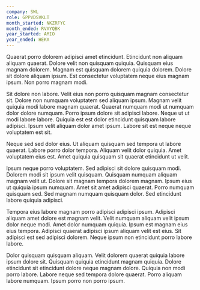 ```yaml
---
company: SWL
role: GPPVDSVKLT
month_started: NKZRFYC
month_ended: RVXYQBK
year_started: AMIO
year_ended: HEKX
---
```


Quaerat porro dolorem adipisci amet etincidunt. Etincidunt non aliquam aliquam quaerat. Dolore velit non quisquam quiquia. Quisquam eius magnam dolorem. Magnam est quisquam dolorem quiquia dolorem. Dolore sit dolore aliquam ipsum. Est consectetur voluptatem neque eius magnam ipsum. Non porro magnam modi.

Sit dolore non labore. Velit eius non porro quisquam magnam consectetur sit. Dolore non numquam voluptatem sed aliquam ipsum. Magnam velit quiquia modi labore magnam quaerat. Quaerat numquam modi ut numquam dolor dolore numquam. Porro ipsum dolore sit adipisci labore. Neque ut ut modi labore labore. Quiquia est est dolor etincidunt quisquam labore adipisci. Ipsum velit aliquam dolor amet ipsum. Labore sit est neque neque voluptatem est sit.

Neque sed sed dolor eius. Ut aliquam quisquam sed tempora ut labore quaerat. Labore porro dolor tempora. Aliquam velit dolor quiquia. Amet voluptatem eius est. Amet quiquia quisquam sit quaerat etincidunt ut velit.

Ipsum neque porro voluptatem. Sed adipisci sit dolore quisquam modi. Dolorem modi sit ipsum velit quisquam. Quisquam numquam aliquam magnam velit ut. Dolore sit magnam tempora dolorem magnam. Ipsum eius ut quiquia ipsum numquam. Amet sit amet adipisci quaerat. Porro numquam quisquam sed. Sed magnam numquam quisquam dolor. Sed etincidunt labore quiquia adipisci.

Tempora eius labore magnam porro adipisci adipisci ipsum. Adipisci aliquam amet dolore est magnam velit. Velit numquam aliquam velit ipsum dolor neque modi. Amet dolor numquam quiquia. Ipsum est magnam eius eius tempora. Adipisci quaerat adipisci ipsum aliquam velit est eius. Sit adipisci est sed adipisci dolorem. Neque ipsum non etincidunt porro labore labore.

Dolor quisquam quisquam aliquam. Velit dolorem quaerat quiquia labore ipsum dolore sit. Quisquam quiquia etincidunt magnam quiquia. Dolore etincidunt sit etincidunt dolore neque magnam dolore. Quiquia non modi porro labore. Labore neque sed tempora dolore quaerat. Porro aliquam labore numquam. Ipsum porro non porro ipsum.
    